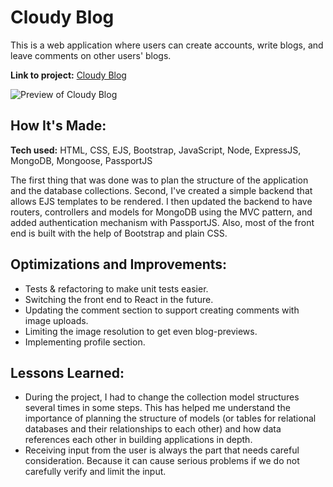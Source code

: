 <h1>Cloudy Blog</h1>

<p>This is a web application where users can create accounts, write blogs, and leave comments on other users' blogs.</p>

<p><strong>Link to project:</strong> <a href="https://odd-pear-angelfish-tutu.cyclic.app">Cloudy Blog</a></p>

<img src="https://res.cloudinary.com/duccflor2/image/upload/v1670938017/cloudy0blog_lty8id.png" alt="Preview of Cloudy Blog">

<h2>How It's Made:</h2>

<p><strong>Tech used:</strong> HTML, CSS, EJS, Bootstrap, JavaScript, Node, ExpressJS, MongoDB, Mongoose, PassportJS</p>

<p>The first thing that was done was to plan the structure of the application and the database collections. Second, I've created a simple backend that allows EJS templates to be rendered. I then updated the backend to have routers, controllers and models for MongoDB using the MVC pattern, and added authentication mechanism with PassportJS. Also, most of the front end is built with the help of Bootstrap and plain CSS.</p>

<h2>Optimizations and Improvements:</h2>
<ul>
<li>Tests & refactoring to make unit tests easier.</li>
<li>Switching the front end to React in the future.</li>
<li>Updating the comment section to support creating comments with image uploads.</li>
<li>Limiting the image resolution to get even blog-previews.</li>
<li>Implementing profile section.</li>
</ul>

<h2>Lessons Learned:</h2>

<ul>
<li>During the project, I had to change the collection model structures several times in some steps. This has helped me understand the importance of planning the structure of models (or tables for relational databases and their relationships to each other) and how data references each other in building applications in depth.</li>
<li>Receiving input from the user is always the part that needs careful consideration. Because it can cause serious problems if we do not carefully verify and limit the input.</li>
</ul>
